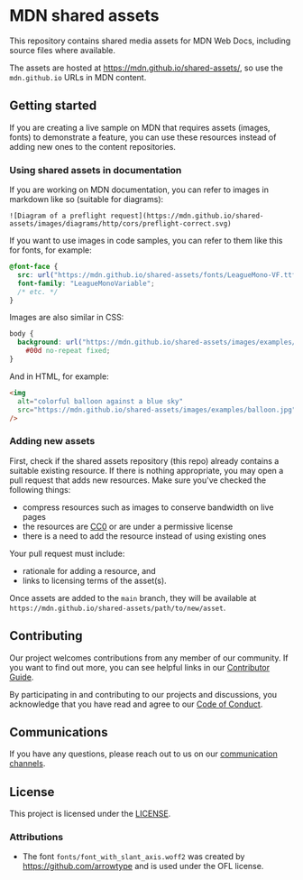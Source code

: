 # MDN shared assets

This repository contains shared media assets for MDN Web Docs, including source files where available.

The assets are hosted at <https://mdn.github.io/shared-assets/>, so use the `mdn.github.io` URLs in MDN content.

## Getting started

If you are creating a live sample on MDN that requires assets (images, fonts) to demonstrate a feature, you can use these resources instead of adding new ones to the content repositories.

### Using shared assets in documentation

If you are working on MDN documentation, you can refer to images in markdown like so (suitable for diagrams):

```markdown:
![Diagram of a preflight request](https://mdn.github.io/shared-assets/images/diagrams/http/cors/preflight-correct.svg)
```

If you want to use images in code samples, you can refer to them like this for fonts, for example:

```css
@font-face {
  src: url("https://mdn.github.io/shared-assets/fonts/LeagueMono-VF.ttf");
  font-family: "LeagueMonoVariable";
  /* etc. */
}
```

Images are also similar in CSS:

```css
body {
  background: url("https://mdn.github.io/shared-assets/images/examples/leopard.jpg")
    #00d no-repeat fixed;
}
```

And in HTML, for example:

```html
<img
  alt="colorful balloon against a blue sky"
  src="https://mdn.github.io/shared-assets/images/examples/balloon.jpg"
/>
```

### Adding new assets

First, check if the shared assets repository (this repo) already contains a suitable existing resource.
If there is nothing appropriate, you may open a pull request that adds new resources.
Make sure you've checked the following things:

- compress resources such as images to conserve bandwidth on live pages
- the resources are [CC0](https://creativecommons.org/public-domain/cc0/) or are under a permissive license
- there is a need to add the resource instead of using existing ones

Your pull request must include:

- rationale for adding a resource, and
- links to licensing terms of the asset(s).

Once assets are added to the `main` branch, they will be available at `https://mdn.github.io/shared-assets/path/to/new/asset`.

## Contributing

Our project welcomes contributions from any member of our community.
If you want to find out more, you can see helpful links in our [Contributor Guide](CONTRIBUTING.md).

By participating in and contributing to our projects and discussions, you acknowledge that you have read and agree to our [Code of Conduct](CODE_OF_CONDUCT.md).

## Communications

If you have any questions, please reach out to us on our [communication channels](https://developer.mozilla.org/en-US/docs/MDN/Community/Communication_channels).

## License

This project is licensed under the [LICENSE](LICENSE.md).

### Attributions

- The font `fonts/font_with_slant_axis.woff2` was created by <https://github.com/arrowtype> and is used under the OFL license.
